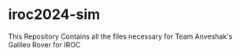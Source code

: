 # iroc2024-sim
This Repository Contains all the files necessary for Team Anveshak's Galileo Rover for IROC
